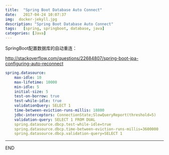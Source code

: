 ```yaml
---
title:  "Spring Boot Database Auto Connect"
date:   2017-04-24 10:07:37
img:  docker-jekyll.jpg
description: "Spring Boot Database Auto Connect"
tags:   [spring, springboot, database, java]
categories: [Java]
---
```

SpringBoot配置数据库的自动重连：

http://stackoverflow.com/questions/22684807/spring-boot-jpa-configuring-auto-reconnect

```yml
spring.datasource:
    max-idle: 10
    max-lifetime: 10000
    min-idle: 5
    initial-size: 5
    test-on-borrow: true
    test-while-idle: true
    validationQuery: SELECT 1
    time-between-eviction-runs-millis: 18800
    jdbc-interceptors: ConnectionState;SlowQueryReport(threshold=5)
    validation-query: SELECT 1 FROM DUAL
    spring.datasource.dbcp.test-while-idle=true
    spring.datasource.dbcp.time-between-eviction-runs-millis=3600000
    spring.datasource.dbcp.validation-query=SELECT 1
```

---
END